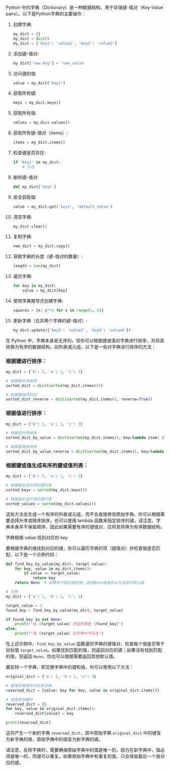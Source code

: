 Python 中的字典（Dictionary）是一种数据结构，用于存储键-值对（Key-Value pairs）。以下是Python字典的主要操作：

1. 创建字典:
   ```python
   my_dict = {}
   my_dict = dict()
   my_dict = {'key1': 'value1', 'key2': 'value2'}
   ```

2. 添加键-值对:
   ```python
   my_dict['new_key'] = 'new_value'
   ```

3. 访问键的值:
   ```python
   value = my_dict['key1']
   ```

4. 获取所有键:
   ```python
   keys = my_dict.keys()
   ```

5. 获取所有值:
   ```python
   values = my_dict.values()
   ```

6. 获取所有键-值对（items）:
   ```python
   items = my_dict.items()
   ```

7. 检查键是否存在:
   ```python
   if 'key1' in my_dict:
       # 存在
   ```

8. 删除键-值对:
   ```python
   del my_dict['key1']
   ```

9. 安全获取值:
   ```python
   value = my_dict.get('key1', 'default_value')
   ```

10. 清空字典:
    ```python
    my_dict.clear()
    ```

11. 复制字典:
    ```python
    new_dict = my_dict.copy()
    ```

12. 获取字典的长度（键-值对的数量）:
    ```python
    length = len(my_dict)
    ```

13. 遍历字典:
    ```python
    for key in my_dict:
        value = my_dict[key]
    ```

14. 使用字典推导式创建字典:
    ```python
    squares = {x: x**2 for x in range(1, 6)}
    ```

15. 更新字典（合并两个字典的键-值对）:
    ```python
    my_dict.update({'key3': 'value3', 'key4': 'value4'})
    ```

在 Python 中，字典本身是无序的，但你可以根据键或值对字典进行排序，并将其转换为有序的数据结构，如列表或元组。以下是一些对字典进行排序的方法：

### 根据键进行排序：

```python
my_dict = {'b': 2, 'a': 1, 'c': 3}

# 根据键升序排序
sorted_dict = dict(sorted(my_dict.items()))

# 根据键降序排序
sorted_dict_reverse = dict(sorted(my_dict.items(), reverse=True))
```

### 根据值进行排序：

```python
my_dict = {'b': 2, 'a': 1, 'c': 3}

# 根据值升序排序
sorted_dict_by_value = dict(sorted(my_dict.items(), key=lambda item: item[1]))

# 根据值降序排序
sorted_dict_by_value_reverse = dict(sorted(my_dict.items(), key=lambda item: item[1], reverse=True))
```

### 根据键或值生成有序的键或值列表：

```python
my_dict = {'b': 2, 'a': 1, 'c': 3}

# 根据键生成升序的键列表
sorted_keys = sorted(my_dict.keys())

# 根据值生成升序的值列表
sorted_values = sorted(my_dict.values())
```

这些方法会生成一个有序的列表或元组，而不会直接修改原始字典。你可以根据需要选择升序或降序排序，也可以使用 lambda 函数来指定排序的键。请注意，字典本身并不保留顺序，因此如果需要有序的键值对，应将其转换为有序数据结构。


字典根据 value 找到对应的 key

 要根据字典的值找到对应的键，你可以遍历字典的项（键值对）并检查值是否匹配。以下是一个示例代码：

```python
def find_key_by_value(my_dict, target_value):
    for key, value in my_dict.items():
        if value == target_value:
            return key
    return None  # 如果找不到匹配的值，返回None或者你认为合适的默认值

# 示例
my_dict = {'a': 1, 'b': 2, 'c': 3}

target_value = 2
found_key = find_key_by_value(my_dict, target_value)

if found_key is not None:
    print(f"值 {target_value} 对应的键是 {found_key}")
else:
    print(f"值 {target_value} 在字典中不存在")
```

在上述示例中，`find_key_by_value` 函数遍历字典的键值对，检查每个值是否等于目标值 `target_value`。如果找到匹配的值，则返回对应的键；如果没有找到匹配的值，则返回 `None`，你也可以根据需要返回其他默认值。


要反转一个字典，即交换字典中的键和值，你可以使用以下方法：

```python
original_dict = {'a': 1, 'b': 2, 'c': 3}

# 使用字典推导式反转字典
reversed_dict = {value: key for key, value in original_dict.items()}

# 或者使用循环
reversed_dict = {}
for key, value in original_dict.items():
    reversed_dict[value] = key

print(reversed_dict)
```

这将产生一个新的字典 `reversed_dict`，其中原始字典 `original_dict` 中的键变为新字典的值，原始字典中的值变为新字典的键。

请注意，反转字典时，需要确保原始字典中的值是唯一的，因为在新字典中，值必须是唯一的，而键可以重复。如果原始字典中有重复的值，只会保留最后一个值对应的键。 